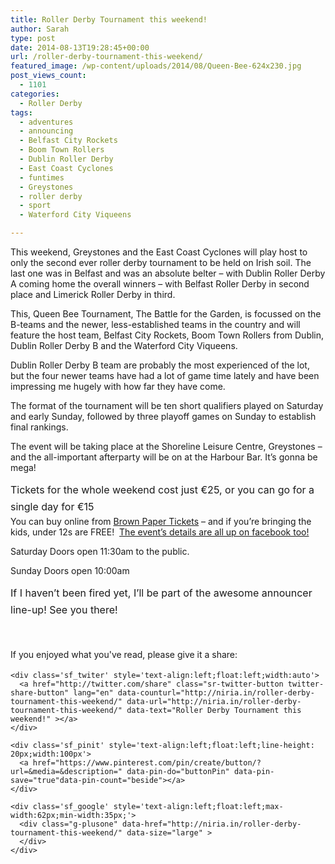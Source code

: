 ```yaml
---
title: Roller Derby Tournament this weekend!
author: Sarah
type: post
date: 2014-08-13T19:28:45+00:00
url: /roller-derby-tournament-this-weekend/
featured_image: /wp-content/uploads/2014/08/Queen-Bee-624x230.jpg
post_views_count:
  - 1101
categories:
  - Roller Derby
tags:
  - adventures
  - announcing
  - Belfast City Rockets
  - Boom Town Rollers
  - Dublin Roller Derby
  - East Coast Cyclones
  - funtimes
  - Greystones
  - roller derby
  - sport
  - Waterford City Viqueens

---
```

<div id="fb-root">
</div>

This weekend, Greystones and the East Coast Cyclones will play host to only the second ever roller derby tournament to be held on Irish soil. The last one was in Belfast and was an absolute belter &#8211; with Dublin Roller Derby A coming home the overall winners &#8211; with Belfast Roller Derby in second place and Limerick Roller Derby in third.

This, Queen Bee Tournament, The Battle for the Garden, is focussed on the B-teams and the newer, less-established teams in the country and will feature the host team, Belfast City Rockets, Boom Town Rollers from Dublin, Dublin Roller Derby B and the Waterford City Viqueens.

Dublin Roller Derby B team are probably the most experienced of the lot, but the four newer teams have had a lot of game time lately and have been impressing me hugely with how far they have come.

The format of the tournament will be ten short qualifiers played on Saturday and early Sunday, followed by three playoff games on Sunday to establish final rankings.

The event will be taking place at the Shoreline Leisure Centre, Greystones &#8211; and the all-important afterparty will be on at the Harbour Bar. It&#8217;s gonna be mega!

<span style="line-height: 1.714285714; font-size: 1rem;">Tickets for the whole weekend cost just €25, or you can go for a single day for €15<br /> </span>You can buy online from <a href="http://queenbee.brownpapertickets.com/" target="_blank">Brown Paper Tickets</a> &#8211; and if you&#8217;re bringing the kids, under 12s are FREE!  <a href="https://www.facebook.com/events/818860394811078/" target="_blank">The event&#8217;s details are all up on facebook too!</a>

Saturday Doors open 11:30am to the public.
  
Sunday Doors open 10:00am

<span style="line-height: 1.714285714; font-size: 1rem;">If I haven&#8217;t been fired yet, I&#8217;ll be part of the awesome announcer line-up! See you there!</span>

&nbsp;

<div class='sfsi_Sicons' style='width: 100%; display: inline-block; vertical-align: middle; text-align:left'>
  <div style='margin:0px 8px 0px 0px; line-height: 24px'>
    <span>If you enjoyed what you've read, please give it a share:</span>
  </div>
  
  <div class='sfsi_socialwpr'>
    <div class='sf_fb' style='text-align:left;width:125px'>
      <div class="fb-like" href="http://niria.in/roller-derby-tournament-this-weekend/" width="180" send="false" showfaces="false"  action="like" data-share="true"data-layout="button_count" >
      </div>
    </div>
    
    <div class='sf_twiter' style='text-align:left;float:left;width:auto'>
      <a href="http://twitter.com/share" class="sr-twitter-button twitter-share-button" lang="en" data-counturl="http://niria.in/roller-derby-tournament-this-weekend/" data-url="http://niria.in/roller-derby-tournament-this-weekend/" data-text="Roller Derby Tournament this weekend!" ></a>
    </div>
    
    <div class='sf_pinit' style='text-align:left;float:left;line-height: 20px;width:100px'>
      <a href="https://www.pinterest.com/pin/create/button/?url=&media=&description=" data-pin-do="buttonPin" data-pin-save="true"data-pin-count="beside"></a>
    </div>
    
    <div class='sf_google' style='text-align:left;float:left;max-width:62px;min-width:35px;'>
      <div class="g-plusone" data-href="http://niria.in/roller-derby-tournament-this-weekend/" data-size="large" >
      </div>
    </div>
  </div>
</div>